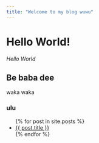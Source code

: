 ```yaml
---
title: "Welcome to my blog wuwu"
---
```

# Hello World!

_Hello World_

## Be baba dee
waka waka

### ulu
<ul>
  {% for post in site.posts %}
    <li>
      <a href="./{{ post.url }}">{{ post.title }}</a>
    </li>
  {% endfor %}
</ul>
